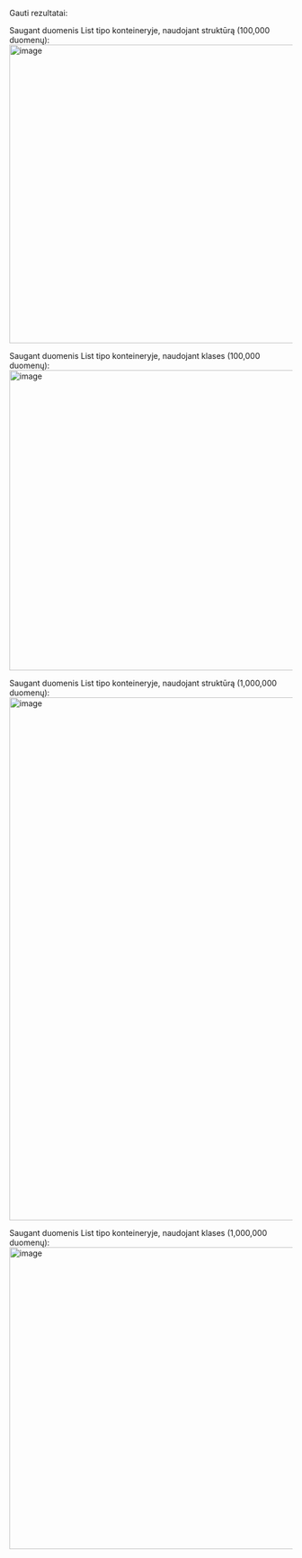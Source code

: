 Gauti rezultatai:

Saugant duomenis List tipo konteineryje, naudojant struktūrą (100,000 duomenų):
<img width="531" alt="image" src="https://github.com/ElenaSutkute/V1.1/assets/145843117/a8069d4f-8180-4500-8990-5c27b9bfa6e5">

Saugant duomenis List tipo konteineryje, naudojant klases (100,000 duomenų):
<img width="534" alt="image" src="https://github.com/ElenaSutkute/V1.1/assets/145843117/c51d8237-5e2e-45e2-8668-554fca5932dc">

Saugant duomenis List tipo konteineryje, naudojant struktūrą (1,000,000 duomenų):
<img width="930" alt="image" src="https://github.com/ElenaSutkute/V1.1/assets/145843117/08e95e17-8a33-4c89-a902-e1cd94e03eff">

Saugant duomenis List tipo konteineryje, naudojant klases (1,000,000 duomenų):
<img width="537" alt="image" src="https://github.com/ElenaSutkute/V1.1/assets/145843117/dc25fbf3-de96-44ea-a97e-2e51bb7ebd47">
